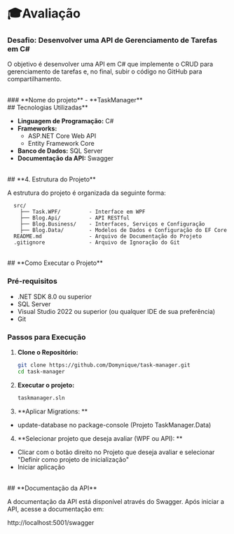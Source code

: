 # 🎓**Avaliação**

### **Desafio: Desenvolver uma API de Gerenciamento de Tarefas em C#**

O objetivo é desenvolver uma API em C# que implemente o CRUD para gerenciamento de tarefas e, no final, subir o código no GitHub para compartilhamento.

<br />
### **Nome do projeto**
- **TaskManager**

<br />
## Tecnologias Utilizadas**

- **Linguagem de Programação:** C#
- **Frameworks:**
  - ASP.NET Core Web API
  - Entity Framework Core
- **Banco de Dados:** SQL Server
- **Documentação da API:** Swagger

<br />
## **4. Estrutura do Projeto**

A estrutura do projeto é organizada da seguinte forma:

```
  src/
    ├── Task.WPF/         - Interface em WPF 
    ├── Blog.Api/         - API RESTful
	├── Blog.Business/    - Interfaces, Serviços e Configuração 
	├── Blog.Data/        - Modelos de Dados e Configuração do EF Core
  README.md               - Arquivo de Documentação do Projeto
  .gitignore              - Arquivo de Ignoração do Git
```
<br />
## **Como Executar o Projeto**

### **Pré-requisitos**

- .NET SDK 8.0 ou superior
- SQL Server
- Visual Studio 2022 ou superior (ou qualquer IDE de sua preferência)
- Git

### **Passos para Execução**

1. **Clone o Repositório:**
   
   ```bash
   git clone https://github.com/Domynique/task-manager.git
   cd task-manager
   ```

2. **Executar o projeto:**
   
   ```bash
   taskmanager.sln
   ```

3. **Aplicar Migrations: **

- update-database no package-console (Projeto TaskManager.Data)   

4. **Selecionar projeto que deseja avaliar (WPF ou API): **

- Clicar com o botão direito no Projeto que deseja avaliar e selecionar "Definir como projeto de inicialização"
- Iniciar aplicação

<br />
## **Documentação da API**

A documentação da API está disponível através do Swagger. Após iniciar a API, acesse a documentação em:

http://localhost:5001/swagger





